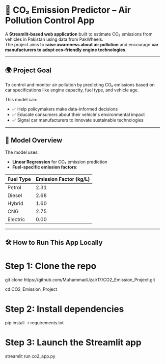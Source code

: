 # 🚗 CO₂ Emission Predictor – Air Pollution Control App

A **Streamlit-based web application** built to estimate CO₂ emissions from vehicles in Pakistan using data from PakWheels.  
The project aims to **raise awareness about air pollution** and encourage **car manufacturers to adopt eco-friendly engine technologies**.

---

## 🌍 Project Goal

To control and monitor air pollution by predicting CO₂ emissions based on car specifications like engine capacity, fuel type, and vehicle age.

This model can:

- ✅ Help policymakers make data-informed decisions  
- ✅ Educate consumers about their vehicle's environmental impact  
- ✅ Signal car manufacturers to innovate sustainable technologies  

---

## 🧠 Model Overview

The model uses:

- **Linear Regression** for CO₂ emission prediction  
- **Fuel-specific emission factors**:

| Fuel Type | Emission Factor (kg/L) |
|-----------|------------------------|
| Petrol    | 2.31                   |
| Diesel    | 2.68                   |
| Hybrid    | 1.60                   |
| CNG       | 2.75                   |
| Electric  | 0.00                   |

---

## 🛠 How to Run This App Locally

# Step 1: Clone the repo
<p>git clone https://github.com/MuhammadUzair17/CO2_Emission_Project.git</p>
<p>cd CO2_Emission_Project</p>

# Step 2: Install dependencies
pip install -r requirements.txt

# Step 3: Launch the Streamlit app
streamlit run co2_app.py

